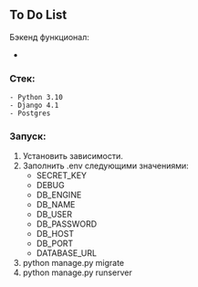 ## To Do List

Бэкенд функционал:

-

### Стек:
    - Python 3.10
    - Django 4.1
    - Postgres

### Запуск:
1) Установить зависимости.
2) Заполнить .env следующими значениями:
   * SECRET_KEY
   * DEBUG
   * DB_ENGINE
   * DB_NAME
   * DB_USER
   * DB_PASSWORD
   * DB_HOST
   * DB_PORT
   * DATABASE_URL
3) python manage.py migrate
4) python manage.py runserver
